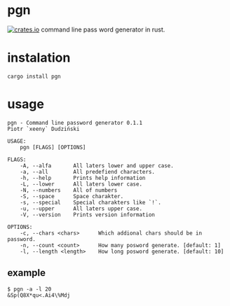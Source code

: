 # pgn
[![crates.io](https://img.shields.io/crates/v/pgn.svg)](https://crates.io/crates/pgn)
command line pass word generator in rust.

# instalation
```shell
cargo install pgn
```

# usage
```
pgn - Command line password generator 0.1.1
Piotr `xeeny` Dudziński

USAGE:
    pgn [FLAGS] [OPTIONS]

FLAGS:
    -A, --alfa       All laters lower and upper case.
    -a, --all        All predefiend characters.
    -h, --help       Prints help information
    -L, --lower      All laters lower case.
    -N, --numbers    All of numbers
    -S, --space      Space charakter.
    -s, --special    Special charakters like `!`.
    -u, --upper      All laters upper case.
    -V, --version    Prints version information

OPTIONS:
    -c, --chars <chars>      Which addional chars should be in password.
    -n, --count <count>      How many posword generate. [default: 1]
    -l, --length <length>    How long posword generate. [default: 10]
```
## example
```shell
$ pgn -a -l 20
&Sp(Q8X*qu<.Ai4\%Mdj
```